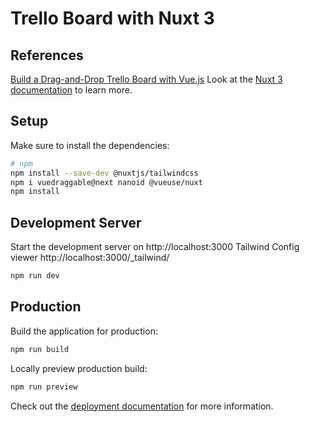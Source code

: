 # Trello Board with Nuxt 3

## References 
[Build a Drag-and-Drop Trello Board with Vue.js](https://vueschool.io/courses/build-a-drag-and-drop-trello-board)
Look at the [Nuxt 3 documentation](https://nuxt.com/docs/getting-started/introduction) to learn more.

## Setup

Make sure to install the dependencies:

```bash
# npm
npm install --save-dev @nuxtjs/tailwindcss
npm i vuedraggable@next nanoid @vueuse/nuxt
npm install
```

## Development Server

Start the development server on http://localhost:3000
Tailwind Config viewer http://localhost:3000/_tailwind/

```bash
npm run dev
```

## Production

Build the application for production:

```bash
npm run build
```

Locally preview production build:

```bash
npm run preview
```

Check out the [deployment documentation](https://nuxt.com/docs/getting-started/deployment) for more information.
